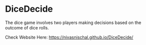 # DiceDecide
The dice game involves two players making decisions based on the outcome of dice rolls. 

Check Website Here: https://nivasnischal.github.io/DiceDecide/
